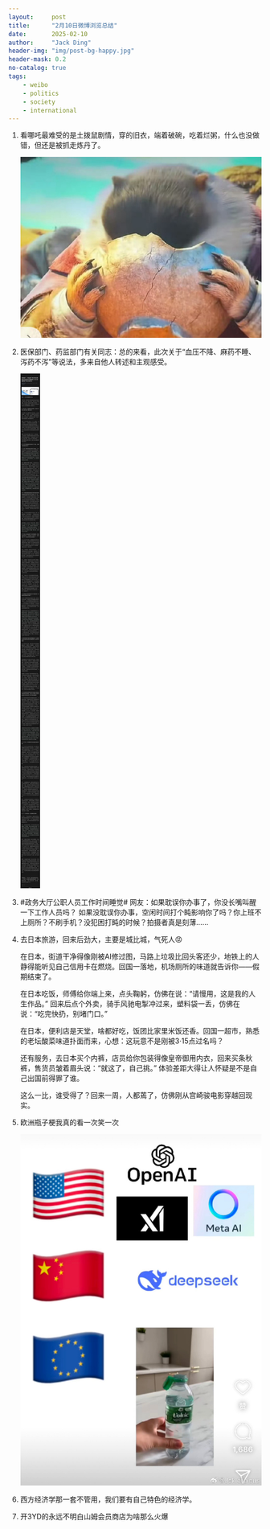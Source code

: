 ```yaml
---
layout:     post
title:      "2月10日微博浏览总结"
date:       2025-02-10
author:     "Jack Ding"
header-img: "img/post-bg-happy.jpg"
header-mask: 0.2
no-catalog: true
tags:
    - weibo
    - politics
    - society
    - international
---
```


1. 看哪吒最难受的是土拨鼠剧情，穿的旧衣，端着破碗，吃着烂粥，什么也没做错，但还是被抓走炼丹了。

   ![marmot](/img/in-post/weibo/marmot.jpg)

2. 医保部门、药监部门有关同志：总的来看，此次关于“血压不降、麻药不睡、泻药不泻”等说法，多来自他人转述和主观感受。

   ![medical](/img/in-post/weibo/medical.jpg)

3. #政务大厅公职人员工作时间睡觉# 网友：如果耽误你办事了，你没长嘴叫醒一下工作人员吗？ 如果没耽误你办事，空闲时间打个盹影响你了吗？你上班不上厕所？不刷手机？没犯困打盹的时候？拍摄者真是刻薄…… 

4. 去日本旅游，回来后劲大，主要是城比城，气死人😡

   在日本，街道干净得像刚被AI修过图，马路上垃圾比回头客还少，地铁上的人静得能听见自己信用卡在燃烧。回国一落地，机场厕所的味道就告诉你——假期结束了。

   在日本吃饭，师傅给你端上来，点头鞠躬，仿佛在说：“请慢用，这是我的人生作品。” 回来后点个外卖，骑手风驰电掣冲过来，塑料袋一丢，仿佛在说：“吃完快扔，别堵门口。”

   在日本，便利店是天堂，啥都好吃，饭团比家里米饭还香。回国一超市，熟悉的老坛酸菜味道扑面而来，心想：这玩意不是刚被3·15点过名吗？

   还有服务，去日本买个内裤，店员给你包装得像皇帝御用内衣，回来买条秋裤，售货员皱着眉头说：“就这了，自己挑。” 体验差距大得让人怀疑是不是自己出国前得罪了谁。

   这么一比，谁受得了？回来一周，人都蔫了，仿佛刚从宫崎骏电影穿越回现实。

5. 欧洲瓶子梗我真的看一次笑一次

   ![bottle](/img/in-post/weibo/bottle.jpg)
   
6. 西方经济学那一套不管用，我们要有自己特色的经济学。

7. 开3YD的永远不明白山姆会员商店为啥那么火爆
